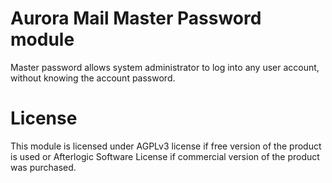 # Aurora Mail Master Password module
Master password allows system administrator to log into any user account, without knowing the account password.

# License
This module is licensed under AGPLv3 license if free version of the product is used or Afterlogic Software License if commercial version of the product was purchased.